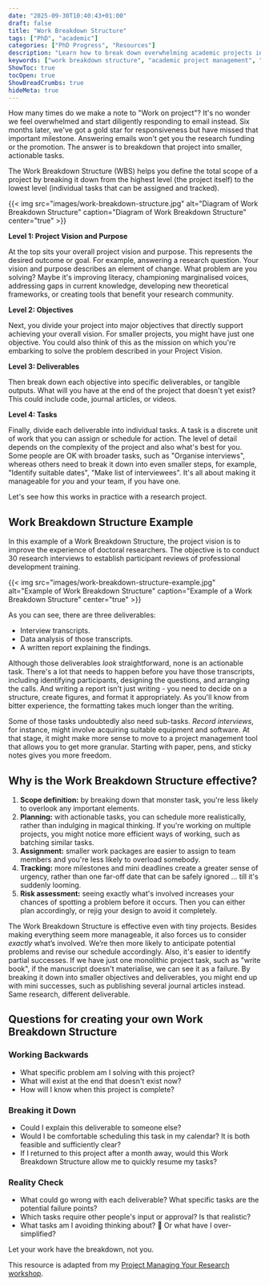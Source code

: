 ```yaml
---
date: "2025-09-30T10:40:43+01:00"
draft: false
title: "Work Breakdown Structure"
tags: ["PhD", "academic"]
categories: ["PhD Progress", "Resources"]
description: "Learn how to break down overwhelming academic projects into manageable tasks using Work Breakdown Structure (WBS). Complete guide with examples, templates, and practical questions for researchers to improve project planning and avoid missed deadlines."
keywords: ["work breakdown structure", "academic project management", "research project planning", "project management for researchers", "WBS template", "academic productivity", "research methodology", "project planning tools", "doctoral research planning", "academic task management", "research project organization", "project scope definition", "academic workflow", "research project breakdown", "university project management"]
ShowToc: true
tocOpen: true 
ShowBreadCrumbs: true
hideMeta: true
---
```


How many times do we make a note to "Work on project"? It's no wonder we feel overwhelmed and start diligently responding to email instead. Six months later, we've got a gold star for responsiveness but have missed that important milestone. Answering emails won't get you the research funding or the promotion. The answer is to breakdown that project into smaller, actionable tasks.

The Work Breakdown Structure (WBS) helps you define the total scope of a project by breaking it down from the highest level (the project itself) to the lowest level (individual tasks that can be assigned and tracked).

{{< img src="images/work-breakdown-structure.jpg" alt="Diagram of Work Breakdown Structure" caption="Diagram of Work Breakdown Structure" center="true" >}}

**Level 1: Project Vision and Purpose**

At the top sits your overall project vision and purpose. This represents the desired outcome or goal. For example, answering a research question. Your vision and purpose describes an element of change. What problem are you solving? Maybe it's improving literacy, championing marginalised voices, addressing gaps in current knowledge, developing new theoretical frameworks, or creating tools that benefit your research community. 

**Level 2: Objectives**

Next, you divide your project into major objectives that directly support achieving your overall vision. For smaller projects, you might have just one objective. You could also think of this as the mission on which you're embarking to solve the problem described in your Project Vision.

**Level 3: Deliverables**

Then break down each objective into specific deliverables, or tangible outputs. What will you have at the end of the project that doesn't yet exist? This could include code, journal articles, or videos.

**Level 4: Tasks**

Finally, divide each deliverable into individual tasks. A task is a discrete unit of work that you can assign or schedule for action. The level of detail depends on the complexity of the project and also what's best for you. Some people are OK with broader tasks, such as "Organise interviews", whereas others need to break it down into even smaller steps, for example, "Identify suitable dates", "Make list of interviewees". It's all about making it manageable for _you_ and your team, if you have one.

Let's see how this works in practice with a research project.

## Work Breakdown Structure Example

In this example of a Work Breakdown Structure, the project vision is to improve the experience of doctoral researchers. The objective is to conduct 30 research interviews to establish participant reviews of professional development training.

{{< img src="images/work-breakdown-structure-example.jpg" alt="Example of Work Breakdown Structure" caption="Example of a Work Breakdown Structure" center="true" >}}

As you can see, there are three deliverables:

- Interview transcripts.
- Data analysis of those transcripts.
- A written report explaining the findings.

Although those deliverables _look_ straightforward, none is an actionable task. There's a lot that needs to happen before you have those transcripts, including identifying participants, designing the questions, and arranging the calls. And writing a report isn't just writing - you need to decide on a structure, create figures, and format it appropriately. As you'll know from bitter experience, the formatting takes much longer than the writing.

Some of those tasks undoubtedly also need sub-tasks. _Record interviews_, for instance, might involve acquiring suitable equipment and software. At that stage, it might make more sense to move to a project management tool that allows you to get more granular. Starting with paper, pens, and sticky notes gives you more freedom.

## Why is the Work Breakdown Structure effective?

1. **Scope definition:** by breaking down that monster task, you're less likely to overlook any important elements.
2. **Planning:** with actionable tasks, you can schedule more realistically, rather than indulging in magical thinking. If you're working on multiple projects, you might notice more efficient ways of working, such as batching similar tasks.
3. **Assignment:** smaller work packages are easier to assign to team members and you're less likely to overload somebody.
4. **Tracking:** more milestones and mini deadlines create a greater sense of urgency, rather than one far-off date that can be safely ignored ... till it's suddenly looming.
5. **Risk assessment:** seeing exactly what's involved increases your chances of spotting a problem before it occurs. Then you can either plan accordingly, or rejig your design to avoid it completely.

The Work Breakdown Structure is effective even with tiny projects. Besides making everything seem more manageable, it also forces us to consider _exactly_ what’s involved. We’re then more likely to anticipate potential problems and revise our schedule accordingly. Also, it's easier to identify partial successes. If we have just one monolithic project task, such as "write book", if the manuscript doesn't materialise, we can see it as a failure. By breaking it down into smaller objectives and deliverables, you might end up with mini successes, such as publishing several journal articles instead. Same research, different deliverable.

## Questions for creating your own Work Breakdown Structure

### Working Backwards

- What specific problem am I solving with this project?
- What will exist at the end that doesn't exist now?
- How will I know when this project is complete?

### Breaking it Down

- Could I explain this deliverable to someone else?
- Would I be comfortable scheduling this task in my calendar? It is both feasible and sufficiently clear?
- If I returned to this project after a month away, would this Work Breakdown Structure allow me to quickly resume my tasks?

### Reality Check

- What could go wrong with each deliverable? What specific tasks are the potential failure points?
- Which tasks require other people's input or approval? Is that realistic?
- What tasks am I avoiding thinking about? 🙈 Or what have I over-simplified?

Let your work have the breakdown, not you.

This resource is adapted from my [Project Managing Your Research workshop](../../project-managing-your-research/).

